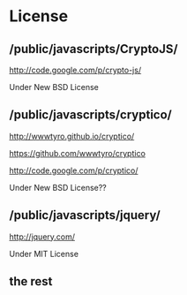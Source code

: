 # License
## /public/javascripts/CryptoJS/
http://code.google.com/p/crypto-js/

Under New BSD License
## /public/javascripts/cryptico/
http://wwwtyro.github.io/cryptico/

https://github.com/wwwtyro/cryptico

http://code.google.com/p/cryptico/

Under New BSD License??
## /public/javascripts/jquery/
http://jquery.com/

Under MIT License

## the rest


